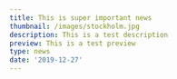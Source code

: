 ```yaml
---
title: This is super important news
thumbnail: /images/stockholm.jpg
description: This is a test description
preview: This is a test preview
type: news
date: '2019-12-27'
---
```


